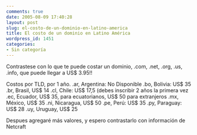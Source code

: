 ```yaml
---
comments: true
date: 2005-08-09 17:40:28
layout: post
slug: el-costo-de-un-dominio-en-latino-america
title: El costo de un dominio en Latino América
wordpress_id: 1451
categories:
- Sin categoría
---
```


Contrastese con lo que te puede costar un dominio, .com, .net, .org, .us, .info, que puede llegar a US$ 3.95!!

Costos por TLD, por 1 año.
.ar, Argentina: No Disponible
.bo, Bolivia: US$ 35
.br, Brasil, US$ 14
.cl, Chile: US$ 17,5 (debes inscribir 2 años la primera vez
.ec, Ecuador, US$ 35, para ecuatorianos, US$ 50 para extranjeros
.mx, México, US$ 35
.ni, Nicaragua, US$ 50
.pe, Perú: US$ 35
.py, Paraguay: US$ 28
.uy, Uruguay, US$ 25

Despues agregaré más valores, y espero contrastarlo con información de Netcraft
